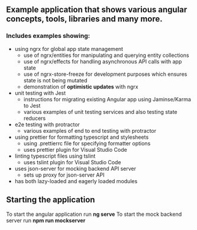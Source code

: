 ## Example application that shows various angular concepts, tools, libraries and many more.

### Includes examples showing:

- using ngrx for global app state management
  - use of ngrx/entities for manipulating and querying entity collections
  - use of ngrx/effects for handling asynchronous API calls with app state
  - use of ngrx-store-freeze for development purposes which ensures state is not being mutated
  - demonstration of **optimistic updates** with ngrx
- unit testing with Jest
  - instructions for migrating existing Angular app using Jaminse/Karma to Jest
  - various examples of unit testing services and also testing state reducers
- e2e testing with protractor
  - various examples of end to end testing with protractor
- using prettier for formatting typescript and stylesheets
  - using .prettierrc file for specifying formatter options
  - uses prettier plugin for Visual Studio Code
- linting typescript files using tslint
  - uses tslint plugin for Visual Studio Code
- uses json-server for mocking backend API server
  - sets up proxy for json-server API
- has both lazy-loaded and eagerly loaded modules

## Starting the application

To start the angular application run **ng serve**
To start the mock backend server run **npm run mockserver**
